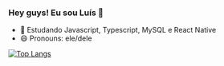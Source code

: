 ### Hey guys! Eu sou Luís 👋

- 🌱 Estudando Javascript, Typescript, MySQL e React Native
- 😄 Pronouns: ele/dele

[![Top Langs](https://github-readme-stats.vercel.app/api/top-langs/?username=anuraghazra&layout=compact)](https://github.com/anuraghazra/github-readme-stats)
